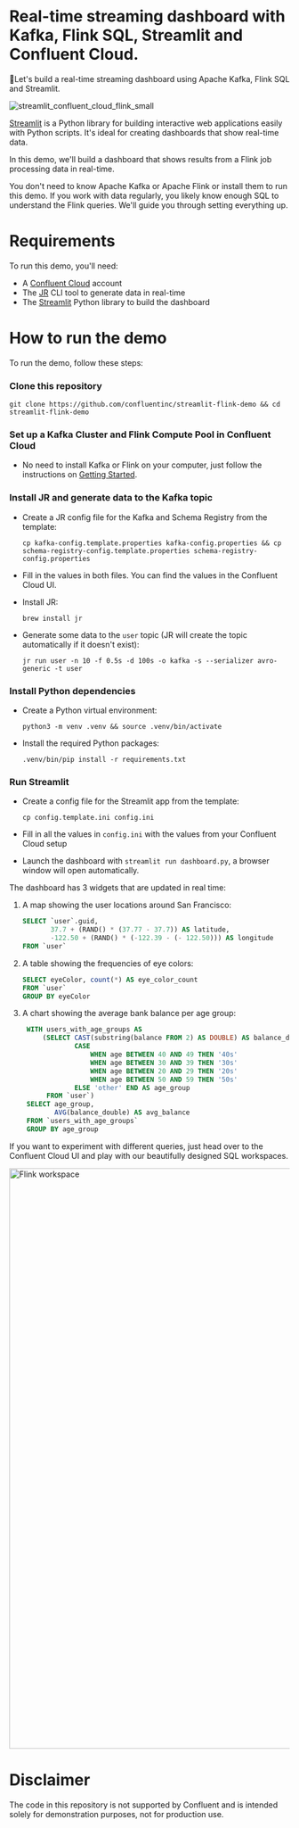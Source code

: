 # Real-time streaming dashboard with Kafka, Flink SQL, Streamlit and Confluent Cloud.

🚀Let's build a real-time streaming dashboard using Apache Kafka, Flink SQL and Streamlit.

![streamlit_confluent_cloud_flink_small](https://github.com/confluentinc/streamlit-flink-demo/assets/56603/12c7a18c-02ad-4d1c-9c7e-84fb0b8dc0b5)

[Streamlit](https://streamlit.io) is a Python library for building interactive web applications easily with Python scripts. It's ideal for creating dashboards that show real-time data.

In this demo, we'll build a dashboard that shows results from a Flink job processing data in real-time.

You don't need to know Apache Kafka or Apache Flink or install them to run this demo. If you work with data regularly, you likely know enough SQL to understand the Flink queries. We'll guide you through setting everything up.

# Requirements

To run this demo, you'll need:
- A [Confluent Cloud](https://www.confluent.io) account
- The [JR](https://github.com/ugol/jr) CLI tool to generate data in real-time
- The [Streamlit](https://streamlit.io) Python library to build the dashboard

# How to run the demo

To run the demo, follow these steps:

### Clone this repository

```shell
git clone https://github.com/confluentinc/streamlit-flink-demo && cd streamlit-flink-demo
```

### Set up a Kafka Cluster and Flink Compute Pool in Confluent Cloud

- No need to install Kafka or Flink on your computer, just follow the instructions on [Getting Started](https://docs.confluent.io/cloud/current/get-started/index.html).

### Install JR and generate data to the Kafka topic

- Create a JR config file for the Kafka and Schema Registry from the template:
    ```shell
    cp kafka-config.template.properties kafka-config.properties && cp schema-registry-config.template.properties schema-registry-config.properties
    ```

- Fill in the values in both files. You can find the values in the Confluent Cloud UI.

- Install JR:

    ```shell
    brew install jr
    ```

- Generate some data to the `user` topic (JR will create the topic automatically if it doesn't exist):

    ```shell
    jr run user -n 10 -f 0.5s -d 100s -o kafka -s --serializer avro-generic -t user
    ```

### Install Python dependencies

- Create a Python virtual environment:

    ```shell
    python3 -m venv .venv && source .venv/bin/activate
    ```

- Install the required Python packages:

    ```shell
    .venv/bin/pip install -r requirements.txt
    ```

### Run Streamlit

- Create a config file for the Streamlit app from the template:

    ```shell
    cp config.template.ini config.ini
    ```

- Fill in all the values in `config.ini` with the values from your Confluent Cloud setup

- Launch the dashboard with `streamlit run dashboard.py`, a browser window will open automatically.

The dashboard has 3 widgets that are updated in real time:

1. A map showing the user locations around San Francisco:

    ```sql
    SELECT `user`.guid,
           37.7 + (RAND() * (37.77 - 37.7)) AS latitude,
           -122.50 + (RAND() * (-122.39 - (- 122.50))) AS longitude
    FROM `user`
    ```

2. A table showing the frequencies of eye colors:

   ```sql
   SELECT eyeColor, count(*) AS eye_color_count
   FROM `user`
   GROUP BY eyeColor
   ```

3. A chart showing the average bank balance per age group:

   ```sql
    WITH users_with_age_groups AS
        (SELECT CAST(substring(balance FROM 2) AS DOUBLE) AS balance_double,
                CASE
                    WHEN age BETWEEN 40 AND 49 THEN '40s'
                    WHEN age BETWEEN 30 AND 39 THEN '30s'
                    WHEN age BETWEEN 20 AND 29 THEN '20s'
                    WHEN age BETWEEN 50 AND 59 THEN '50s'
                ELSE 'other' END AS age_group
         FROM `user`)
    SELECT age_group,
           AVG(balance_double) AS avg_balance
    FROM `users_with_age_groups`
    GROUP BY age_group
    ```

If you want to experiment with different queries, just head over to the Confluent Cloud UI and play with our beautifully designed SQL workspaces.

<img width="1041" alt="Flink workspace" src="https://github.com/confluentinc/streamlit-flink-demo/assets/56603/4192c891-0029-4703-9854-dfceb7820ece">

# Disclaimer
The code in this repository is not supported by Confluent and is intended solely for demonstration purposes, not for production use.
